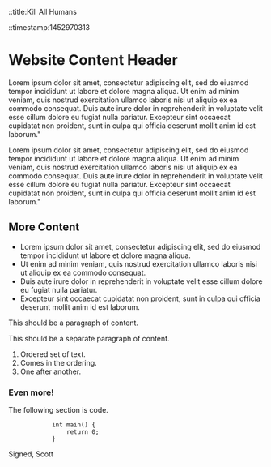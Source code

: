 
::title:Kill All Humans

::timestamp:1452970313

# Website Content Header
Lorem ipsum dolor sit amet, consectetur adipiscing elit, sed do eiusmod tempor incididunt ut labore et dolore magna aliqua. Ut enim ad minim veniam, quis nostrud exercitation ullamco laboris nisi ut aliquip ex ea commodo consequat. Duis aute irure dolor in reprehenderit in voluptate velit esse cillum dolore eu fugiat nulla pariatur. Excepteur sint occaecat cupidatat non proident, sunt in culpa qui officia deserunt mollit anim id est laborum."

Lorem ipsum dolor sit amet, consectetur adipiscing elit, sed do eiusmod tempor incididunt ut labore et dolore magna aliqua. Ut enim ad minim veniam, quis nostrud exercitation ullamco laboris nisi ut aliquip ex ea commodo consequat. Duis aute irure dolor in reprehenderit in voluptate velit esse cillum dolore eu fugiat nulla pariatur. Excepteur sint occaecat cupidatat non proident, sunt in culpa qui officia deserunt mollit anim id est laborum."

## More Content

 * Lorem ipsum dolor sit amet, consectetur adipiscing elit, sed do eiusmod tempor incididunt ut labore et dolore magna aliqua.
 * Ut enim ad minim veniam, quis nostrud exercitation ullamco laboris nisi ut aliquip ex ea commodo consequat.
 * Duis aute irure dolor in reprehenderit in voluptate velit esse cillum dolore eu fugiat nulla pariatur.
 * Excepteur sint occaecat cupidatat non proident, sunt in culpa qui officia deserunt mollit anim id est laborum.

 This should be a paragraph of content.

 This should be a separate paragraph of content.

 1. Ordered set of text.
 2. Comes in the ordering.
 3. One after another.

### Even more!

The following section is code.

				int main() {
					return 0;
				}

Signed, Scott
